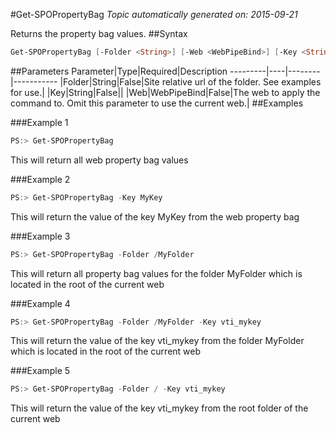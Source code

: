 #Get-SPOPropertyBag
*Topic automatically generated on: 2015-09-21*

Returns the property bag values.
##Syntax
```powershell
Get-SPOPropertyBag [-Folder <String>] [-Web <WebPipeBind>] [-Key <String>]
```


##Parameters
Parameter|Type|Required|Description
---------|----|--------|-----------
|Folder|String|False|Site relative url of the folder. See examples for use.|
|Key|String|False||
|Web|WebPipeBind|False|The web to apply the command to. Omit this parameter to use the current web.|
##Examples

###Example 1
```powershell
PS:> Get-SPOPropertyBag
```
This will return all web property bag values

###Example 2
```powershell
PS:> Get-SPOPropertyBag -Key MyKey
```
This will return the value of the key MyKey from the web property bag

###Example 3
```powershell
PS:> Get-SPOPropertyBag -Folder /MyFolder
```
This will return all property bag values for the folder MyFolder which is located in the root of the current web

###Example 4
```powershell
PS:> Get-SPOPropertyBag -Folder /MyFolder -Key vti_mykey
```
This will return the value of the key vti_mykey from the folder MyFolder which is located in the root of the current web

###Example 5
```powershell
PS:> Get-SPOPropertyBag -Folder / -Key vti_mykey
```
This will return the value of the key vti_mykey from the root folder of the current web
